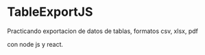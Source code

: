 # TableExportJS
Practicando exportacion de datos de tablas, formatos csv, xlsx, pdf

con node js y react.